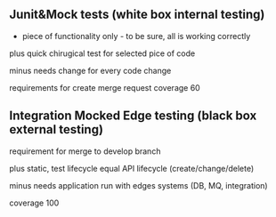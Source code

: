 ## Junit&Mock tests (white box internal testing)

* piece of functionality only - to be sure, all is working correctly

plus
quick chirugical test for selected pice of code  

minus
needs change for every code change

requirements for create merge request
 coverage 60

## Integration Mocked Edge testing (black box external testing)

requirement for merge to develop branch

plus
static, test lifecycle equal API lifecycle (create/change/delete) 

minus
needs application run with edges systems (DB, MQ, integration)

coverage 100


